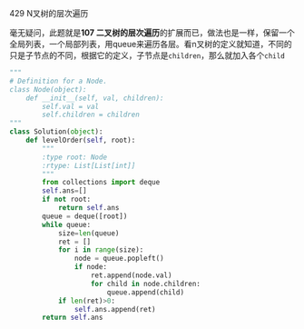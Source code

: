 429 N叉树的层次遍历

毫无疑问，此题就是**107 二叉树的层次遍历**的扩展而已，做法也是一样，保留一个全局列表，一个局部列表，用queue来遍历各层。看n叉树的定义就知道，不同的只是子节点的不同，根据它的定义，子节点是`children`，那么就加入各个`child`

```python
"""
# Definition for a Node.
class Node(object):
    def __init__(self, val, children):
        self.val = val
        self.children = children
"""
class Solution(object):
    def levelOrder(self, root):
        """
        :type root: Node
        :rtype: List[List[int]]
        """
        from collections import deque
        self.ans=[]   
        if not root:
            return self.ans    
        queue = deque([root])
        while queue:
            size=len(queue)
            ret = []
            for i in range(size):  
                node = queue.popleft()  
                if node:
                    ret.append(node.val)
                    for child in node.children:
                        queue.append(child)
            if len(ret)>0:
                self.ans.append(ret)
        return self.ans
```

